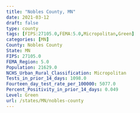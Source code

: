 ```yaml
---
title: "Nobles County, MN"
date: 2021-03-12
draft: false
type: county
tags: [FIPS:27105.0,FEMA:5.0,Micropolitan,Green]
categories: [MN]
County: Nobles County
State: MN
FIPS: 27105.0
FEMA_Region: 5.0
Population: 21629.0
NCHS_Urban_Rural_Classification: Micropolitan
Tests_in_prior_14_days: 1098.0
Fourteen_day_test_rate_per_100000: 5077.0
Percent_Positivity_in_prior_14_days: 0.049
Level: Green
url: /states/MN/nobles-county
---
```



